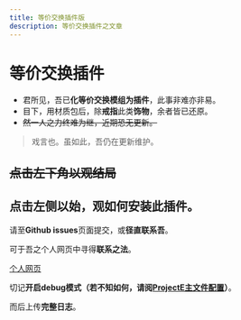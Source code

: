 ```yaml
---
title: 等价交换插件版
description: 等价交换插件之文章
---
```



# 等价交换插件

- 君所见，吾已**化等价交换模组为插件**，此事非难亦非易。
- 目下，用材质包后，除**戒指**此类**饰物**，余者皆已还原。
- ~~然一人之力终难为继，近期恐无更新。~~
> 戏言也。虽如此，吾仍在更新维护。

## ~~点击左下角以观结局~~
## 点击左侧以始，观如何安装此插件。


<QuestionBlock title="吾遇难题，何如？">

请至**Github issues**页面提交，或**径直联系吾**。

可于吾之个人网页中寻得**联系之法**。

[个人网页](https://www.little100.top)

切记**开启debug模式（若不知如何，请阅[ProjectE主文件配置](./projecte/pemainconfig)）**。

而后上传**完整日志**。

</QuestionBlock>